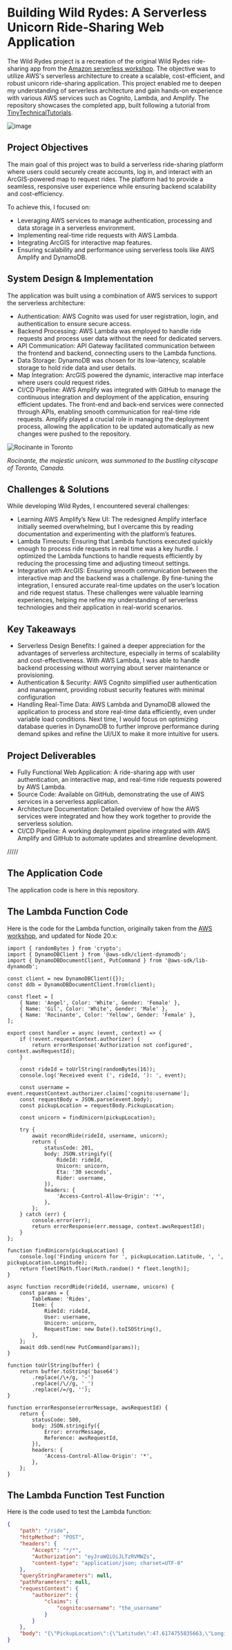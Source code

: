# Building Wild Rydes: A Serverless Unicorn Ride-Sharing Web Application

The Wild Rydes project is a recreation of the original Wild Rydes ride-sharing app from the [Amazon serverless workshop](https://aws.amazon.com/serverless-workshops/). The objective was to utilize AWS's serverless architecture to create a scalable, cost-efficient, and robust unicorn ride-sharing application. This project enabled me to deepen my understanding of serverless architecture and gain hands-on experience with various AWS services such as Cognito, Lambda, and Amplify. The repository showcases the completed app, built following a tutorial from [TinyTechnicalTutorials](https://youtu.be/K6v6t5z6AsU?si=tDEysyOLwFF7SD6D).

![image](https://github.com/user-attachments/assets/efbfa338-8b3d-453d-b1a8-2093cacb472f)

## Project Objectives
The main goal of this project was to build a serverless ride-sharing platform where users could securely create accounts, log in, and interact with an ArcGIS-powered map to request rides. The platform had to provide a seamless, responsive user experience while ensuring backend scalability and cost-efficiency.

To achieve this, I focused on:
- Leveraging AWS services to manage authentication, processing and data storage in a serverless environment.
- Implementing real-time ride requests with AWS Lambda.
- Integrating ArcGIS for interactive map features.
- Ensuring scalability and performance using serverless tools like AWS Amplify and DynamoDB.

## System Design & Implementation
The application was built using a combination of AWS services to support the serverless architecture:
- Authentication: AWS Cognito was used for user registration, login, and authentication to ensure secure access.
- Backend Processing: AWS Lambda was employed to handle ride requests and process user data without the need for dedicated servers.
- API Communication: API Gateway facilitated communication between the frontend and backend, connecting users to the Lambda functions.
- Data Storage: DynamoDB was chosen for its low-latency, scalable storage to hold ride data and user details.
- Map Integration: ArcGIS powered the dynamic, interactive map interface where users could request rides.
- CI/CD Pipeline: AWS Amplify was integrated with GitHub to manage the continuous integration and deployment of the application, ensuring efficient updates.
The front-end and back-end services were connected through APIs, enabling smooth communication for real-time ride requests. Amplify played a crucial role in managing the deployment process, allowing the application to be updated automatically as new changes were pushed to the repository.

![Rocinante in Toronto](https://github.com/user-attachments/assets/60ee783b-4dc6-4fd8-ae15-36a60839ebef)

*Rocinante, the majestic unicorn, was summoned to the bustling cityscape of Toronto, Canada.*

## Challenges & Solutions
While developing Wild Rydes, I encountered several challenges:
- Learning AWS Amplify’s New UI: The redesigned Amplify interface initially seemed overwhelming, but I overcame this by reading documentation and experimenting with the platform’s features.
- Lambda Timeouts: Ensuring that Lambda functions executed quickly enough to process ride requests in real time was a key hurdle. I optimized the Lambda functions to handle requests efficiently by reducing the processing time and adjusting timeout settings.
- Integration with ArcGIS: Ensuring smooth communication between the interactive map and the backend was a challenge. By fine-tuning the integration, I ensured accurate real-time updates on the user’s location and ride request status.
These challenges were valuable learning experiences, helping me refine my understanding of serverless technologies and their application in real-world scenarios.

## Key Takeaways
- Serverless Design Benefits: I gained a deeper appreciation for the advantages of serverless architecture, especially in terms of scalability and cost-effectiveness. With AWS Lambda, I was able to handle backend processing without worrying about server maintenance or provisioning.
- Authentication & Security: AWS Cognito simplified user authentication and management, providing robust security features with minimal configuration
- Handling Real-Time Data: AWS Lambda and DynamoDB allowed the application to process and store real-time data efficiently, even under variable load conditions.
Next time, I would focus on optimizing database queries in DynamoDB to further improve performance during demand spikes and refine the UI/UX to make it more intuitive for users.

## Project Deliverables
- Fully Functional Web Application: A ride-sharing app with user authentication, an interactive map, and real-time ride requests powered by AWS Lambda.
- Source Code: Available on GitHub, demonstrating the use of AWS services in a serverless application.
- Architecture Documentation: Detailed overview of how the AWS services were integrated and how they work together to provide the serverless solution.
- CI/CD Pipeline: A working deployment pipeline integrated with AWS Amplify and GitHub to automate updates and streamline development.

/////
## The Application Code
The application code is here in this repository.

## The Lambda Function Code
Here is the code for the Lambda function, originally taken from the [AWS workshop](https://aws.amazon.com/getting-started/hands-on/build-serverless-web-app-lambda-apigateway-s3-dynamodb-cognito/module-3/ ), and updated for Node 20.x:

```node
import { randomBytes } from 'crypto';
import { DynamoDBClient } from '@aws-sdk/client-dynamodb';
import { DynamoDBDocumentClient, PutCommand } from '@aws-sdk/lib-dynamodb';

const client = new DynamoDBClient({});
const ddb = DynamoDBDocumentClient.from(client);

const fleet = [
    { Name: 'Angel', Color: 'White', Gender: 'Female' },
    { Name: 'Gil', Color: 'White', Gender: 'Male' },
    { Name: 'Rocinante', Color: 'Yellow', Gender: 'Female' },
];

export const handler = async (event, context) => {
    if (!event.requestContext.authorizer) {
        return errorResponse('Authorization not configured', context.awsRequestId);
    }

    const rideId = toUrlString(randomBytes(16));
    console.log('Received event (', rideId, '): ', event);

    const username = event.requestContext.authorizer.claims['cognito:username'];
    const requestBody = JSON.parse(event.body);
    const pickupLocation = requestBody.PickupLocation;

    const unicorn = findUnicorn(pickupLocation);

    try {
        await recordRide(rideId, username, unicorn);
        return {
            statusCode: 201,
            body: JSON.stringify({
                RideId: rideId,
                Unicorn: unicorn,
                Eta: '30 seconds',
                Rider: username,
            }),
            headers: {
                'Access-Control-Allow-Origin': '*',
            },
        };
    } catch (err) {
        console.error(err);
        return errorResponse(err.message, context.awsRequestId);
    }
};

function findUnicorn(pickupLocation) {
    console.log('Finding unicorn for ', pickupLocation.Latitude, ', ', pickupLocation.Longitude);
    return fleet[Math.floor(Math.random() * fleet.length)];
}

async function recordRide(rideId, username, unicorn) {
    const params = {
        TableName: 'Rides',
        Item: {
            RideId: rideId,
            User: username,
            Unicorn: unicorn,
            RequestTime: new Date().toISOString(),
        },
    };
    await ddb.send(new PutCommand(params));
}

function toUrlString(buffer) {
    return buffer.toString('base64')
        .replace(/\+/g, '-')
        .replace(/\//g, '_')
        .replace(/=/g, '');
}

function errorResponse(errorMessage, awsRequestId) {
    return {
        statusCode: 500,
        body: JSON.stringify({
            Error: errorMessage,
            Reference: awsRequestId,
        }),
        headers: {
            'Access-Control-Allow-Origin': '*',
        },
    };
}
```

## The Lambda Function Test Function
Here is the code used to test the Lambda function:

```json
{
    "path": "/ride",
    "httpMethod": "POST",
    "headers": {
        "Accept": "*/*",
        "Authorization": "eyJraWQiOiJLTzRVMWZs",
        "content-type": "application/json; charset=UTF-8"
    },
    "queryStringParameters": null,
    "pathParameters": null,
    "requestContext": {
        "authorizer": {
            "claims": {
                "cognito:username": "the_username"
            }
        }
    },
    "body": "{\"PickupLocation\":{\"Latitude\":47.6174755835663,\"Longitude\":-122.28837066650185}}"
}
```

